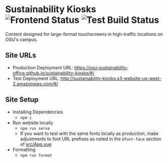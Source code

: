 # Sustainability Kiosks ![Frontend Status](https://github.com/OSU-Sustainability-Office/sustainability-kiosks/actions/workflows/gh-deploy.yml/badge.svg) ![Test Build Status](https://github.com/OSU-Sustainability-Office/energy-dashboard/actions/workflows/test-build-s3.yml/badge.svg)

Content designed for large-format touchscreens in high-traffic locations on OSU's campus.

## Site URLs

- Production Deployment URL: https://osu-sustainability-office.github.io/sustainability-kiosks/#/
- Test Deployment URL: http://sustainability-kiosks.s3-website-us-west-2.amazonaws.com/#/

## Site Setup

- Installing Dependencies
  - `npm i`
- Run website locally
  - `npm run serve`
  - If you want to test with the same fonts locally as production, make adjustments to font URL prefixes as noted in the `@font-face` section of [src/App.vue](https://github.com/OSU-Sustainability-Office/sustainability-kiosks/blob/master/src/App.vue)
- Formatting
  - `npm run format`
